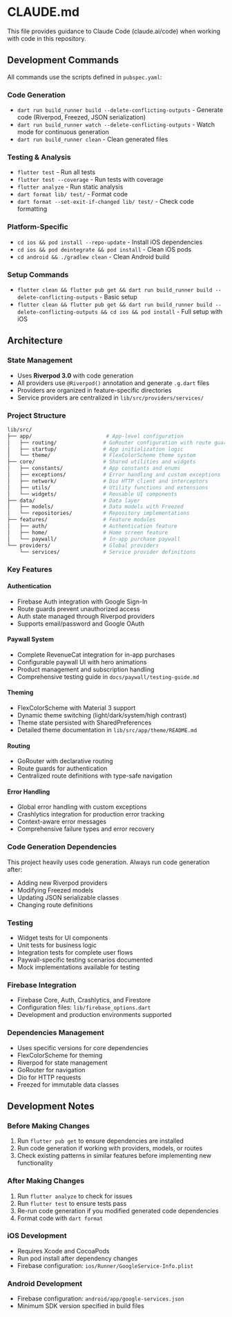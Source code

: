 # CLAUDE.md

This file provides guidance to Claude Code (claude.ai/code) when working with code in this repository.

## Development Commands

All commands use the scripts defined in `pubspec.yaml`:

### Code Generation

- `dart run build_runner build --delete-conflicting-outputs` - Generate code (Riverpod, Freezed, JSON serialization)
- `dart run build_runner watch --delete-conflicting-outputs` - Watch mode for continuous generation
- `dart run build_runner clean` - Clean generated files

### Testing & Analysis

- `flutter test` - Run all tests
- `flutter test --coverage` - Run tests with coverage
- `flutter analyze` - Run static analysis
- `dart format lib/ test/` - Format code
- `dart format --set-exit-if-changed lib/ test/` - Check code formatting

### Platform-Specific

- `cd ios && pod install --repo-update` - Install iOS dependencies
- `cd ios && pod deintegrate && pod install` - Clean iOS pods
- `cd android && ./gradlew clean` - Clean Android build

### Setup Commands

- `flutter clean && flutter pub get && dart run build_runner build --delete-conflicting-outputs` - Basic setup
- `flutter clean && flutter pub get && dart run build_runner build --delete-conflicting-outputs && cd ios && pod install` - Full setup with iOS

## Architecture

### State Management

- Uses **Riverpod 3.0** with code generation
- All providers use `@Riverpod()` annotation and generate `.g.dart` files
- Providers are organized in feature-specific directories
- Service providers are centralized in `lib/src/providers/services/`

### Project Structure

```bash
lib/src/
├── app/                        # App-level configuration
│   ├── routing/               # GoRouter configuration with route guards
│   ├── startup/               # App initialization logic
│   └── theme/                 # FlexColorScheme theme system
├── core/                      # Shared utilities and widgets
│   ├── constants/             # App constants and enums
│   ├── exceptions/            # Error handling and custom exceptions
│   ├── network/               # Dio HTTP client and interceptors
│   ├── utils/                 # Utility functions and extensions
│   └── widgets/               # Reusable UI components
├── data/                      # Data layer
│   ├── models/                # Data models with Freezed
│   └── repositories/          # Repository implementations
├── features/                  # Feature modules
│   ├── auth/                  # Authentication feature
│   ├── home/                  # Home screen feature
│   └── paywall/               # In-app purchase paywall
└── providers/                 # Global providers
    └── services/              # Service provider definitions
```

### Key Features

#### Authentication

- Firebase Auth integration with Google Sign-In
- Route guards prevent unauthorized access
- Auth state managed through Riverpod providers
- Supports email/password and Google OAuth

#### Paywall System

- Complete RevenueCat integration for in-app purchases
- Configurable paywall UI with hero animations
- Product management and subscription handling
- Comprehensive testing guide in `docs/paywall/testing-guide.md`

#### Theming

- FlexColorScheme with Material 3 support
- Dynamic theme switching (light/dark/system/high contrast)
- Theme state persisted with SharedPreferences
- Detailed theme documentation in `lib/src/app/theme/README.md`

#### Routing

- GoRouter with declarative routing
- Route guards for authentication
- Centralized route definitions with type-safe navigation

#### Error Handling

- Global error handling with custom exceptions
- Crashlytics integration for production error tracking
- Context-aware error messages
- Comprehensive failure types and error recovery

### Code Generation Dependencies

This project heavily uses code generation. Always run code generation after:

- Adding new Riverpod providers
- Modifying Freezed models
- Updating JSON serializable classes
- Changing route definitions

### Testing

- Widget tests for UI components
- Unit tests for business logic
- Integration tests for complete user flows
- Paywall-specific testing scenarios documented
- Mock implementations available for testing

### Firebase Integration

- Firebase Core, Auth, Crashlytics, and Firestore
- Configuration files: `lib/firebase_options.dart`
- Development and production environments supported

### Dependencies Management

- Uses specific versions for core dependencies
- FlexColorScheme for theming
- Riverpod for state management
- GoRouter for navigation
- Dio for HTTP requests
- Freezed for immutable data classes

## Development Notes

### Before Making Changes

1. Run `flutter pub get` to ensure dependencies are installed
2. Run code generation if working with providers, models, or routes
3. Check existing patterns in similar features before implementing new functionality

### After Making Changes

1. Run `flutter analyze` to check for issues
2. Run `flutter test` to ensure tests pass
3. Re-run code generation if you modified generated code dependencies
4. Format code with `dart format`

### iOS Development

- Requires Xcode and CocoaPods
- Run pod install after dependency changes
- Firebase configuration: `ios/Runner/GoogleService-Info.plist`

### Android Development  

- Firebase configuration: `android/app/google-services.json`
- Minimum SDK version specified in build files

